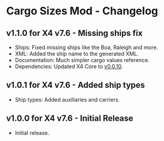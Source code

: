 # Cargo Sizes Mod - Changelog 

## v1.1.0 for X4 v7.6 - Missing ships fix
- Ships: Fixed missing ships like the Boa, Raleigh and more.
- XML: Added the ship name to the generated XML.
- Documentation: Much simpler cargo values reference.
- Dependencies: Updated X4 Core to [v0.0.10](https://github.com/Mistralys/x4-core/releases/tag/0.0.10).

## v1.0.1 for X4 v7.6 - Added ship types
- Ship types: Added auxiliaries and carriers.

## v1.0.0 for X4 v7.6 - Initial Release
- Initial release.
